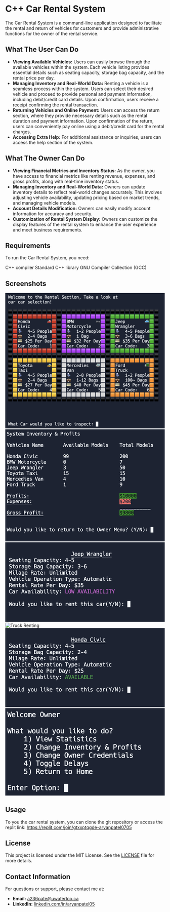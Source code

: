 # C++ Car Rental System

The Car Rental System is a command-line application designed to facilitate the rental and return of vehicles for customers and provide administrative functions for the owner of the rental service.

## What The User Can Do

- **Viewing Available Vehicles:** Users can easily browse through the available vehicles within the system. Each vehicle listing provides essential details such as seating capacity, storage bag capacity, and the rental price per day. 
- **Managing Inventory and Real-World Data:** Renting a vehicle is a seamless process within the system. Users can select their desired vehicle and proceed to provide personal and payment information, including debit/credit card details. Upon confirmation, users receive a receipt confirming the rental transaction.
- **Returning Vehicles and Online Payment:** Users can access the return section, where they provide necessary details such as the rental duration and payment information. Upon confirmation of the return, users can conveniently pay online using a debit/credit card for the rental charges.
- **Accessing Extra Help:** For additional assistance or inquiries, users can access the help section of the system.

## What The Owner Can Do

- **Viewing Financial Metrics and Inventory Status:** As the owner, you have access to financial metrics like renting revenue, expenses, and gross profits, along with real-time inventory status. 
- **Managing Inventory and Real-World Data:** Owners can update inventory details to reflect real-world changes accurately. This involves adjusting vehicle availability, updating pricing based on market trends, and managing vehicle models. 
- **Account Details Modification:** Owners can easily modify account information for accuracy and security. 
- **Customization of Rental System Display:** Owners can customize the display features of the rental system to enhance the user experience and meet business requirements.

## Requirements

To run the Car Rental System, you need:

C++ compiler
Standard C++ library
GNU Compiler Collection (GCC)

## Screenshots


   ![Car Display](screenshots/car-display.png)
   ![Financial Stats](screenshots/finance-stats.png)
   ![Jeep Renting](screenshots/jeep-rent.png)
   ![Truck Renting](screenshots/truck-rent.png)
   ![Car Renting](screenshots/car-rent.png)
   ![Owner Menu](screenshots/owner-menu.png)

## Usage

To you the car rental system, you can clone the git repository or access the replit link: https://replit.com/join/gtxxptqgde-aryanpatel0705

## License

This project is licensed under the MIT License. See the [LICENSE](LICENSE) file for more details.

## Contact Information

For questions or support, please contact me at:

- **Email:** [a236pate@uwaterloo.ca](mailto:a236pate@uwaterloo.ca)
- **LinkedIn:** [linkedin.com/in/aryanpatel05](https://linkedin.com/in/aryanpatel05)
